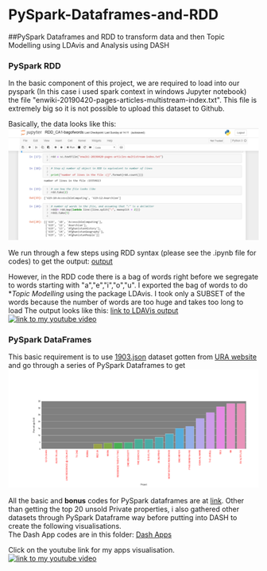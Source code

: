 # PySpark-Dataframes-and-RDD
##PySpark Dataframes and RDD to transform data and then Topic Modelling using LDAvis and Analysis using DASH

### PySpark RDD
In the basic component of this project, we are required to load into our pyspark (In this case i used spark context in windows Jupyter notebook)
the file "enwiki-20190420-pages-articles-multistream-index.txt". This file is extremely big so it is not possible to upload this dataset to Github.

Basically, the data looks like this:  
![Rough Idea of Data, take 2 lines](https://github.com/cjy93/PySpark-Dataframes-and-RDD/blob/master/RDD/HowTheInputFileLooksLIke.PNG)  

We run through a few steps using RDD syntax (please see the .ipynb file for codes) to get the output:
[output](https://github.com/cjy93/PySpark-Dataframes-and-RDD/blob/master/RDD/rdd_output_new.txt)

However, in the RDD code there is a bag of words right before we segregate to words starting with "a","e","i","o","u". I exported the bag of words
to do **Topic Modelling* using the package LDAvis. I took only a SUBSET of the words because the number of words are too huge and takes too long to load
The output looks like this: [link to LDAVis output](https://github.com/cjy93/PySpark-Dataframes-and-RDD/blob/master/RDD/lda1.html)
[![link to my youtube video](http://img.youtube.com/vi/157-qvFV6fg/0.jpg)](http://www.youtube.com/watch?v=157-qvFV6fg)


### PySpark DataFrames
This basic requirement is to use [1903.json](https://github.com/cjy93/PySpark-Dataframes-and-RDD/blob/master/DataFrames/1903.json) dataset gotten from
[URA website](https://www.ura.gov.sg/maps/api/#private-residential-property) and go through a series of PySpark Dataframes to get 
![Top 20 unsold Private residential units](https://github.com/cjy93/PySpark-Dataframes-and-RDD/blob/master/DataFrames/top_20_unsold_private_Properties.png)

All the basic and **bonus** codes for PySpark dataframes are at [link](https://github.com/cjy93/PySpark-Dataframes-and-RDD/tree/master/DataFrames). Other than getting the top
20 unsold Private properties, i also gathered other datasets through PySpark Dataframe way before putting into DASH to create the following visualisations.  
The Dash App codes are in this folder: [Dash Apps](https://github.com/cjy93/PySpark-Dataframes-and-RDD/tree/master/DataFrames/createdData)  

Click on the youtube link for my apps visualisation.  
[![link to my youtube video](http://img.youtube.com/vi/gXq5b1p1sso/0.jpg)](http://www.youtube.com/watch?v=gXq5b1p1sso)
